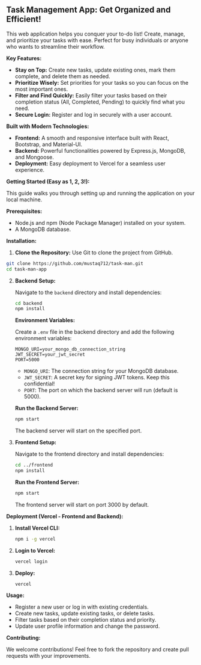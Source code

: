 ## Task Management App: Get Organized and Efficient!

This web application helps you conquer your to-do list!  Create, manage, and prioritize your tasks with ease. Perfect for busy individuals or anyone who wants to streamline their workflow.

**Key Features:**

* **Stay on Top:**  Create new tasks, update existing ones, mark them complete, and delete them as needed.
* **Prioritize Wisely:**  Set priorities for your tasks so you can focus on the most important ones.
* **Filter and Find Quickly:**  Easily filter your tasks based on their completion status (All, Completed, Pending) to quickly find what you need.
* **Secure Login:**  Register and log in securely with a user account.

**Built with Modern Technologies:**

*  **Frontend:** A smooth and responsive interface built with React, Bootstrap, and Material-UI.
*  **Backend:** Powerful functionalities powered by Express.js, MongoDB, and Mongoose.
*  **Deployment:** Easy deployment to Vercel for a seamless user experience.

**Getting Started (Easy as 1, 2, 3!):**

This guide walks you through setting up and running the application on your local machine. 

**Prerequisites:**

* Node.js and npm (Node Package Manager) installed on your system.
* A MongoDB database.

**Installation:**

1. **Clone the Repository:** Use Git to clone the project from GitHub.

```bash
git clone https://github.com/mustaq712/task-man.git
cd task-man-app
```

2. **Backend Setup:**

   Navigate to the `backend` directory and install dependencies:

   ```bash
   cd backend
   npm install
   ```

   **Environment Variables:**

   Create a `.env` file in the backend directory and add the following environment variables:

   ```
   MONGO_URI=your_mongo_db_connection_string
   JWT_SECRET=your_jwt_secret
   PORT=5000
   ```

   * `MONGO_URI`: The connection string for your MongoDB database.
   * `JWT_SECRET`: A secret key for signing JWT tokens. Keep this confidential!
   * `PORT`: The port on which the backend server will run (default is 5000).

   **Run the Backend Server:**

   ```bash
   npm start
   ```

   The backend server will start on the specified port.

3. **Frontend Setup:**

   Navigate to the frontend directory and install dependencies:

   ```bash
   cd ../frontend
   npm install
   ```

   **Run the Frontend Server:**

   ```bash
   npm start
   ```

   The frontend server will start on port 3000 by default.

**Deployment (Vercel - Frontend and Backend):**

1. **Install Vercel CLI:**

   ```bash
   npm i -g vercel
   ```

2. **Login to Vercel:**

   ```bash
   vercel login
   ```

3. **Deploy:**

   ```bash
   vercel
   ```

**Usage:**

* Register a new user or log in with existing credentials.
* Create new tasks, update existing tasks, or delete tasks.
* Filter tasks based on their completion status and priority.
* Update user profile information and change the password.

**Contributing:**

We welcome contributions! Feel free to fork the repository and create pull requests with your improvements.
